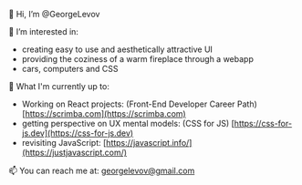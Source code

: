 👋 Hi, I’m @GeorgeLevov

👀 I’m interested in:
  - creating easy to use and aesthetically attractive UI
  - providing the coziness of a warm fireplace through a webapp
  - cars, computers and CSS


🌱 What I'm currently up to:
  - Working on React projects: (Front-End Developer Career Path) [https://scrimba.com](https://scrimba.com)
  - getting perspective on UX mental models: (CSS for JS) [https://css-for-js.dev](https://css-for-js.dev)
  - revisiting JavaScript: [https://javascript.info/](https://justjavascript.com/)

📫 You can reach me at: georgelevov@gmail.com

<!---
GeorgeLevov/GeorgeLevov is a ✨ special ✨ repository because its `README.md` (this file) appears on your GitHub profile.
You can click the Preview link to take a look at your changes.
--->
